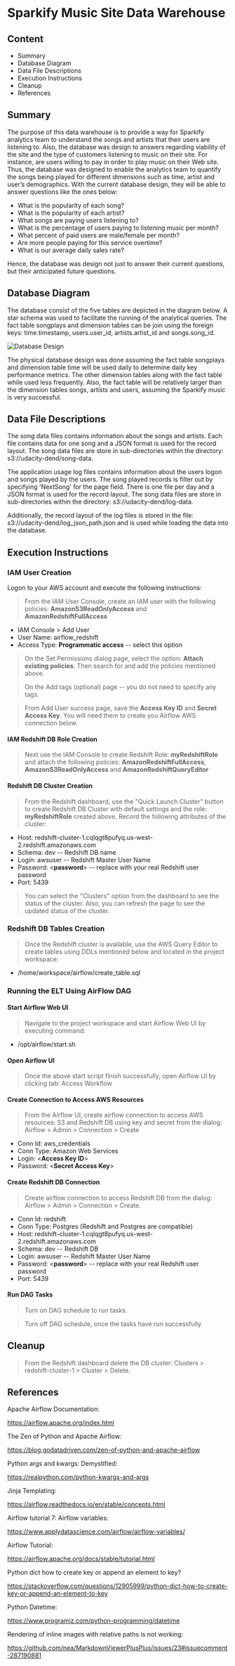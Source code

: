 # Sparkify Music Site Data Warehouse

## Content
- Summary
- Database Diagram
- Data File Descriptions
- Execution Instructions
- Cleanup
- References
    
## Summary

The purpose of this data warehouse is to provide a way for Sparkify analytics team to understand the songs and artists that their users are listening to.  Also, the database was design to answers regarding viability of the site and the type of customers listening to music on their site. For instance, are users willing to pay in order to play music on their Web site. Thus, the database was designed to enable the analytics team to quantify the songs being played for different dimensions such as time, artist and user’s demographics.  With the current database design, they will be able to answer questions like the ones below:

- What is the popularity of each song? 
- What is the popularity of each artist?
- What songs are paying users listening to?
- What is the percentage of users paying to listening music per month?
- What percent of paid users are male/female per month?
- Are more people paying for this service overtime?
- What is our average daily sales rate?

Hence, the database was design not just to answer their current questions, but their anticipated future questions.

## Database Diagram
The database consist of the five tables are depicted in the diagram below. A star schema was used to facilitate the running of the analytical queries. The fact table songplays and dimension tables can be join using the foreign keys: time.timestamp, users.user_id, artists.artist_id and songs.song_id.


![Database Design](file:///music_site_db_design.PNG)

The physical database design was done assuming the fact table songplays and dimension table time will be used daily to determine daily key performance metrics. The other dimension tables along with the fact table while used less frequently. Also, the fact table will be relatively larger than the dimension tables songs, artists and users, assuming the Sparkify music is very successful.

## Data File Descriptions

The song data files contains information about the songs and artists. Each file contains data for one song and a JSON format is used for the record layout. The song data files are store in sub-directories within the directory: s3://udacity-dend/song-data.

The application usage log files contains information about the users logon and songs played by the users. The song played records is filter out by specifying 'NextSong' for the page field. There is one file per day and a JSON format is used for the record layout. The song data files are store in sub-directories within the directory: s3://udacity-dend/log-data. 

Additionally, the record layout of the log files is stored in the file: s3://udacity-dend/log_json_path.json and is used while loading the data into the database.

## Execution Instructions

### IAM User Creation
Logon to your AWS account and execute the following instructions:

> From the IAM User Console, create an IAM user with the following policies: **AmazonS3ReadOnlyAccess** and **AmazonRedshiftFullAccess**

-  IAM Console > Add User
-  User Name: airflow_redshift
-  Access Type: **Programmatic access** -- select this option
  
> On the Set Permissions dialog page, select the option: **Attach existing policies**. Then search for and add the policies mentioned above.
  
> On the Add tags (optional) page -- you do not need to specify any tags.
  
> From Add User success page, save the **Access Key ID** and **Secret Access Key**. You will need them to create you Airflow AWS connection below.

#### IAM Redshift DB Role Creation
> Next use the IAM Console to create Redshift Role: **myRedshiftRole** and attach the following policies: **AmazonRedshiftFullAccess**, **AmazonS3ReadOnlyAccess** and **AmazonRedshiftQueryEditor**

#### Redshift DB Cluster Creation  
> From the Redshift dashboard, use the "Quick Launch Cluster" button to create Redshift DB Cluster with default settings and the role: **myRedshiftRole** created above. Record the following attributes of the cluster:
    
- Host: redshift-cluster-1.cqlqgt8pufyq.us-west-2.redshift.amazonaws.com
- Schema: dev -- Redshift DB name
- Login: awsuser -- Redshift Master User Name
- Password: <**password**> -- replace with your real Redshift user password
- Port: 5439

> You can select the "Clusters" option from the dashboard to see the status of the cluster. Also, you can refresh the page to see the updated status of the cluster.

### Redshift DB Tables Creation  
> Once the Redshift cluster is available, use the AWS Query Editor to create tables using DDLs mentioned below and located in the project workspace:
- /home/workspace/airflow/create_table.sql

### Running the ELT Using AirFlow DAG
#### Start Airflow Web UI
> Navigate to the project workspace and start Airflow Web UI by executing command:

- /opt/airflow/start.sh

#### Open Airflow UI  
> Once the above start script finish successfully, open Airflow UI by clicking tab: Access Workflow

#### Create Connection to Access AWS Resources
> From the Airflow UI, create airflow connection to access AWS resources: S3 and Redshift DB using key and secret from the dialog: Airflow > Admin > Connection > Create

- Conn Id: aws_credentials
- Conn Type: Amazon Web Services
- Login: <**Access Key ID**>
- Password: <**Secret Access Key**>

#### Create Redshift DB Connection   
> Create airflow connection to access Redshift DB from the dialog: Airflow > Admin > Connection > Create.

- Conn Id: redshift
- Conn Type: Postgres (Redshift and Postgres are compatible)
- Host: redshift-cluster-1.cqlqgt8pufyq.us-west-2.redshift.amazonaws.com
- Schema: dev -- Redshift DB
- Login: awsuser -- Redshift Master User Name
- Password: <**password**> -- replace with your real Redshift user password
- Port: 5439
 
#### Run DAG Tasks
> Turn on DAG schedule to run tasks.

> Turn off DAG schedule, once the tasks have run successfully.

## Cleanup
> From the Redshift dashboard delete the DB cluster: Clusters >  redshift-cluster-1 > Cluster > Delete.

## References
Apache Airflow Documentation:

https://airflow.apache.org/index.html

The Zen of Python and Apache Airflow:

https://blog.godatadriven.com/zen-of-python-and-apache-airflow

Python args and kwargs: Demystified:

https://realpython.com/python-kwargs-and-args

Jinja Templating:

https://airflow.readthedocs.io/en/stable/concepts.html

Airflow tutorial 7: Airflow variables:

https://www.applydatascience.com/airflow/airflow-variables/

Airflow Tutorial:

https://airflow.apache.org/docs/stable/tutorial.html

Python dict how to create key or append an element to key?

https://stackoverflow.com/questions/12905999/python-dict-how-to-create-key-or-append-an-element-to-key

Python Datetime:

https://www.programiz.com/python-programming/datetime

Rendering of inline images with relative paths is not working:

https://github.com/nea/MarkdownViewerPlusPlus/issues/23#issuecomment-287190881





